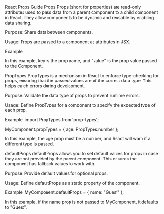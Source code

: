 React Props Guide
Props
Props (short for properties) are read-only attributes used to pass data from a parent component to a child component in React. They allow components to be dynamic and reusable by enabling data sharing.

Purpose: Share data between components.

Usage: Props are passed to a component as attributes in JSX.

Example:
<Component key="value" />

In this example, key is the prop name, and "value" is the prop value passed to the Component.


PropTypes
PropTypes is a mechanism in React to enforce type-checking for props, ensuring that the passed values are of the correct data type. This helps catch errors during development.

Purpose: Validate the data type of props to prevent runtime errors.

Usage: Define PropTypes for a component to specify the expected type of each prop.

Example:
import PropTypes from 'prop-types';

MyComponent.propTypes = {
  age: PropTypes.number
};

In this example, the age prop must be a number, and React will warn if a different type is passed.


defaultProps
defaultProps allows you to set default values for props in case they are not provided by the parent component. This ensures the component has fallback values to work with.

Purpose: Provide default values for optional props.

Usage: Define defaultProps as a static property of the component.

Example:
MyComponent.defaultProps = {
  name: "Guest"
};

In this example, if the name prop is not passed to MyComponent, it defaults to "Guest".


